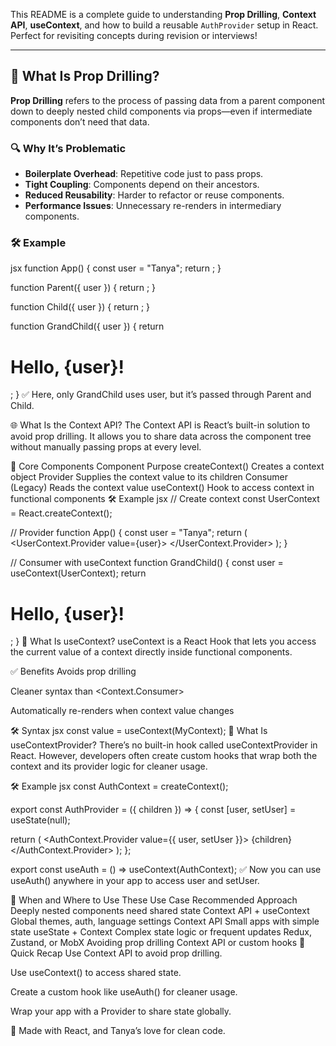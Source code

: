 

This README is a complete guide to understanding **Prop Drilling**, **Context API**, **useContext**, and how to build a reusable `AuthProvider` setup in React. Perfect for revisiting concepts during revision or interviews!

---

## 🧠 **What Is Prop Drilling?**

**Prop Drilling** refers to the process of passing data from a parent component down to deeply nested child components via props—even if intermediate components don’t need that data.

### 🔍 **Why It’s Problematic**

- **Boilerplate Overhead**: Repetitive code just to pass props.
- **Tight Coupling**: Components depend on their ancestors.
- **Reduced Reusability**: Harder to refactor or reuse components.
- **Performance Issues**: Unnecessary re-renders in intermediary components.

### 🛠️ **Example**

jsx
function App() {
  const user = "Tanya";
  return <Parent user={user} />;
}

function Parent({ user }) {
  return <Child user={user} />;
}

function Child({ user }) {
  return <GrandChild user={user} />;
}

function GrandChild({ user }) {
  return <h1>Hello, {user}!</h1>;
}
✅ Here, only GrandChild uses user, but it’s passed through Parent and Child.

🌐 What Is the Context API?
The Context API is React’s built-in solution to avoid prop drilling. It allows you to share data across the component tree without manually passing props at every level.

🧩 Core Components
Component	Purpose
createContext()	Creates a context object
Provider	Supplies the context value to its children
Consumer	(Legacy) Reads the context value
useContext()	Hook to access context in functional components
🛠️ Example
jsx
// Create context
const UserContext = React.createContext();

// Provider
function App() {
  const user = "Tanya";
  return (
    <UserContext.Provider value={user}>
      <GrandChild />
    </UserContext.Provider>
  );
}

// Consumer with useContext
function GrandChild() {
  const user = useContext(UserContext);
  return <h1>Hello, {user}!</h1>;
}
🧪 What Is useContext?
useContext is a React Hook that lets you access the current value of a context directly inside functional components.

✅ Benefits
Avoids prop drilling

Cleaner syntax than <Context.Consumer>

Automatically re-renders when context value changes

🛠️ Syntax
jsx
const value = useContext(MyContext);
🧰 What Is useContextProvider?
There’s no built-in hook called useContextProvider in React. However, developers often create custom hooks that wrap both the context and its provider logic for cleaner usage.

🛠️ Example
jsx
const AuthContext = createContext();

export const AuthProvider = ({ children }) => {
  const [user, setUser] = useState(null);

  return (
    <AuthContext.Provider value={{ user, setUser }}>
      {children}
    </AuthContext.Provider>
  );
};

export const useAuth = () => useContext(AuthContext);
✅ Now you can use useAuth() anywhere in your app to access user and setUser.

🧭 When and Where to Use These
Use Case	Recommended Approach
Deeply nested components need shared state	Context API + useContext
Global themes, auth, language settings	Context API
Small apps with simple state	useState + Context
Complex state logic or frequent updates	Redux, Zustand, or MobX
Avoiding prop drilling	Context API or custom hooks
🧃 Quick Recap
Use Context API to avoid prop drilling.

Use useContext() to access shared state.

Create a custom hook like useAuth() for cleaner usage.

Wrap your app with a Provider to share state globally.

🧡 Made with React, and Tanya’s love for clean code.
